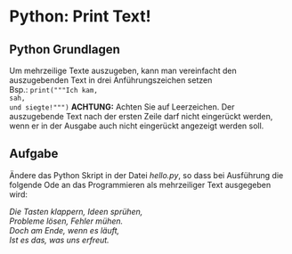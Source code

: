 # Python: Print Text!

## Python Grundlagen
Um mehrzeilige Texte auszugeben, kann man vereinfacht den auszugebenden Text in drei Anführungszeichen setzen  
Bsp.: `print("""Ich kam,`  
`sah,`  
`und siegte!""")`
**ACHTUNG:** Achten Sie auf Leerzeichen. Der auszugebende Text nach der ersten Zeile darf nicht eingerückt werden, wenn er in der Ausgabe auch nicht eingerückt angezeigt werden soll.

## Aufgabe
Ändere das Python Skript in der Datei *hello.py*, so dass bei Ausführung die folgende Ode an das Programmieren als mehrzeiliger Text ausgegeben wird:

*Die Tasten klappern, Ideen sprühen,  
Probleme lösen, Fehler mühen.  
Doch am Ende, wenn es läuft,  
Ist es das, was uns erfreut.*
